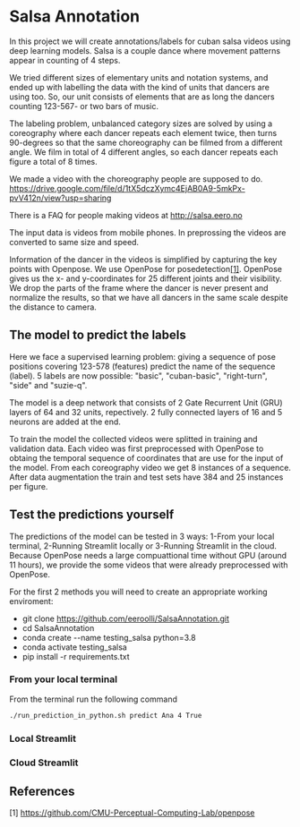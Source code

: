 # Salsa Annotation

In this project we will create annotations/labels for cuban salsa videos using deep learning models. Salsa is a couple dance where movement patterns appear in counting of 4 steps.

We tried different sizes of elementary units and notation systems, and ended up with labelling the data with the kind of units that dancers are using too. So, our unit consists of elements that are as long the dancers counting 123-567- or two bars of music.  

The labeling problem, unbalanced category sizes are solved by
using a coreography where each dancer repeats each element twice, 
then turns 90-degrees so that the same choreography can be filmed from a
different angle. We film in total of 4 different angles, so
each dancer repeats each figure a total of 8 times. 

We made a video with the choreography people are supposed to do.
https://drive.google.com/file/d/1tX5dczXymc4EjAB0A9-5mkPx-pvV412n/view?usp=sharing 

There is a FAQ for people making videos at http://salsa.eero.no 

The input data is videos from mobile phones.  In preprossing the videos are converted to same size and speed.  

Information of the dancer in the videos is simplified by capturing the key points with Openpose. 
We use OpenPose for posedetection[[1]](#1). OpenPose gives us the x- and y-coordinates for 25 different 
joints and their visibility. We drop the parts of the frame where the dancer is never present and normalize the results, so that we have all dancers in the same scale despite the distance to camera.

## The model to predict the labels

Here we face a supervised learning problem: giving a sequence of pose positions
covering 123-578 (features) predict the name of the sequence (label). 5 labels are now possible:
"basic", "cuban-basic", "right-turn", "side" and "suzie-q".

The model is a deep network that consists of 2 Gate Recurrent Unit (GRU) layers of 64 and 32 units, repectively. 2 fully
connected layers of 16 and 5 neurons are added at the end. 

To train the model the collected videos were splitted in 
training and validation data. Each video was first preprocessed with OpenPose to 
obtaing the temporal sequence of coordinates that are use for the input of the model.
From each coreography video we get 8 instances of a sequence.
After data augmentation the train and test sets have 384 and 25 instances per figure.

## Test the predictions yourself

The predictions of the model can be tested in 3 ways: 
1-From your local terminal, 2-Running Streamlit locally or 
3-Running Streamlit in the cloud. Because OpenPose needs a large compuattional time
without GPU (around 11 hours), we provide the some videos that were already preprocessed
with OpenPose.

For the first 2 methods you will need to create an appropriate working enviroment:
* git clone https://github.com/eeroolli/SalsaAnnotation.git
* cd SalsaAnnotation
* conda create --name testing_salsa python=3.8
* conda activate testing_salsa
* pip install -r requirements.txt

### From your local terminal
From the terminal run the following command

```bat
./run_prediction_in_python.sh predict Ana 4 True
```

### Local Streamlit

### Cloud Streamlit

## References
<a id="1">[1]</a> 
https://github.com/CMU-Perceptual-Computing-Lab/openpose